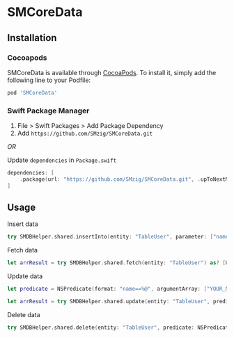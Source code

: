 # SMCoreData

## Installation

### Cocoapods

SMCoreData is available through [CocoaPods](https://cocoapods.org). To install
it, simply add the following line to your Podfile:

```ruby
pod 'SMCoreData'
```

### Swift Package Manager

1. File > Swift Packages > Add Package Dependency
2. Add `https://github.com/SMzig/SMCoreData.git`

_OR_

Update `dependencies` in `Package.swift`
```swift
dependencies: [
    .package(url: "https://github.com/SMzig/SMCoreData.git", .upToNextMajor(from: "1.0.0"))
]
```

## Usage
Insert data
```swift
try SMDBHelper.shared.insertInto(entity: "TableUser", parameter: ["name":"sudhir", age: 10])
```

Fetch data
```swift
let arrResult = try SMDBHelper.shared.fetch(entity: "TableUser") as? [User]
```

Update data
```swift
let predicate = NSPredicate(format: "name==%@", argumentArray: ["YOUR_NAME"])

let arrResult = try SMDBHelper.shared.update(entity: "TableUser", predicate: predicate, parameter: ["name":"sudhir", age: 10])
```

Delete data
```swift
try SMDBHelper.shared.delete(entity: "TableUser", predicate: NSPredicate(format: "name==%@", argumentArray: ["YOUR_NAME"]))
```
